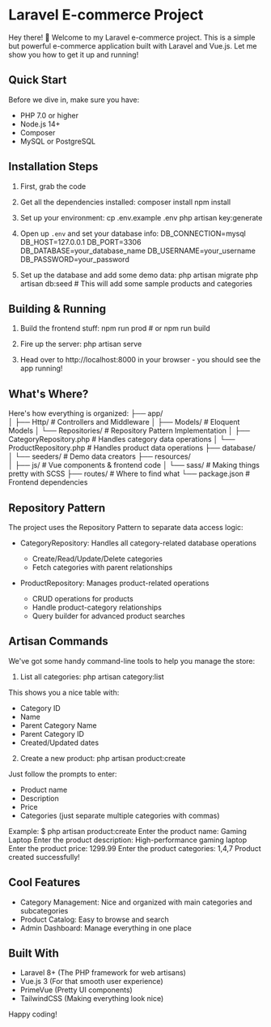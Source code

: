 # Laravel E-commerce Project

Hey there! 👋 Welcome to my Laravel e-commerce project. This is a simple but powerful e-commerce application built with Laravel and Vue.js. Let me show you how to get it up and running!

## Quick Start

Before we dive in, make sure you have:
- PHP 7.0 or higher
- Node.js 14+
- Composer
- MySQL or PostgreSQL

## Installation Steps

1. First, grab the code

2. Get all the dependencies installed:
composer install
npm install

3. Set up your environment:
cp .env.example .env
php artisan key:generate

4. Open up `.env` and set your database info:
DB_CONNECTION=mysql
DB_HOST=127.0.0.1
DB_PORT=3306
DB_DATABASE=your_database_name
DB_USERNAME=your_username
DB_PASSWORD=your_password

5. Set up the database and add some demo data:
php artisan migrate
php artisan db:seed    # This will add some sample products and categories

## Building & Running

1. Build the frontend stuff:
npm run prod  # or npm run build

2. Fire up the server:
php artisan serve

3. Head over to http://localhost:8000 in your browser - you should see the app running!

## What's Where?

Here's how everything is organized:
├── app/                  
│   ├── Http/            # Controllers and Middleware
│   ├── Models/          # Eloquent Models
│   └── Repositories/    # Repository Pattern Implementation
│       ├── CategoryRepository.php  # Handles category data operations
│       └── ProductRepository.php   # Handles product data operations
├── database/            
│   └── seeders/         # Demo data creators
├── resources/           
│   ├── js/              # Vue components & frontend code
│   └── sass/            # Making things pretty with SCSS
├── routes/              # Where to find what
└── package.json         # Frontend dependencies

## Repository Pattern

The project uses the Repository Pattern to separate data access logic:

- CategoryRepository: Handles all category-related database operations
  - Create/Read/Update/Delete categories
  - Fetch categories with parent relationships

- ProductRepository: Manages product-related operations
  - CRUD operations for products
  - Handle product-category relationships
  - Query builder for advanced product searches

## Artisan Commands

We've got some handy command-line tools to help you manage the store:

1. List all categories:
php artisan category:list

This shows you a nice table with:
- Category ID
- Name
- Parent Category Name
- Parent Category ID
- Created/Updated dates

2. Create a new product:
php artisan product:create

Just follow the prompts to enter:
- Product name
- Description
- Price
- Categories (just separate multiple categories with commas)

Example:
$ php artisan product:create
Enter the product name: Gaming Laptop
Enter the product description: High-performance gaming laptop
Enter the product price: 1299.99
Enter the product categories: 1,4,7
Product created successfully!

## Cool Features

- Category Management: Nice and organized with main categories and subcategories
- Product Catalog: Easy to browse and search
- Admin Dashboard: Manage everything in one place

## Built With

- Laravel 8+ (The PHP framework for web artisans)
- Vue.js 3 (For that smooth user experience)
- PrimeVue (Pretty UI components)
- TailwindCSS (Making everything look nice)


Happy coding!
